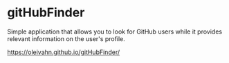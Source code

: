 # gitHubFinder

Simple application that allows you to look for GitHub users while it provides relevant information on the user's profile.

https://oleivahn.github.io/gitHubFinder/
